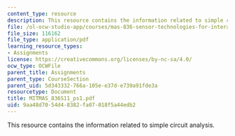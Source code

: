 ```yaml
---
content_type: resource
description: This resource contains the information related to simple circuit analysis.
file: /ol-ocw-studio-app/courses/mas-836-sensor-technologies-for-interactive-environments-spring-2011/9aa48d7054d48382fa07018f5a44edb2_MITMAS_836S11_ps1.pdf
file_size: 116162
file_type: application/pdf
learning_resource_types:
- Assignments
license: https://creativecommons.org/licenses/by-nc-sa/4.0/
ocw_type: OCWFile
parent_title: Assignments
parent_type: CourseSection
parent_uid: 5d343332-766a-105e-e37d-e739a91fde3a
resourcetype: Document
title: MITMAS_836S11_ps1.pdf
uid: 9aa48d70-54d4-8382-fa07-018f5a44edb2
---
```

This resource contains the information related to simple circuit analysis.